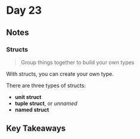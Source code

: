 # Day 23

## Notes

### Structs

> Group things together to build your own types

With structs, you can create your own type.

There are three types of structs:

- **unit struct**
- **tuple struct**, or *unnamed*
- **named struct**

## Key Takeaways
